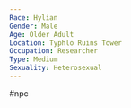 ```yaml
---
Race: Hylian
Gender: Male
Age: Older Adult
Location: Typhlo Ruins Tower
Occupation: Researcher
Type: Medium
Sexuality: Heterosexual
---
```

#npc 


